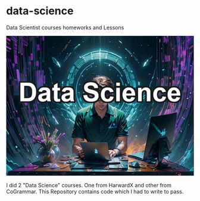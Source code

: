 # data-science
Data Scientist courses homeworks and Lessons

![Picture of Data Scientist](https://github.com/Skoteinos1/data-science/blob/main/data_science.jpg)  

I did 2 "Data Science" courses. One from HarwardX and other from CoGrammar. This Repository contains code which I had to write to pass.
